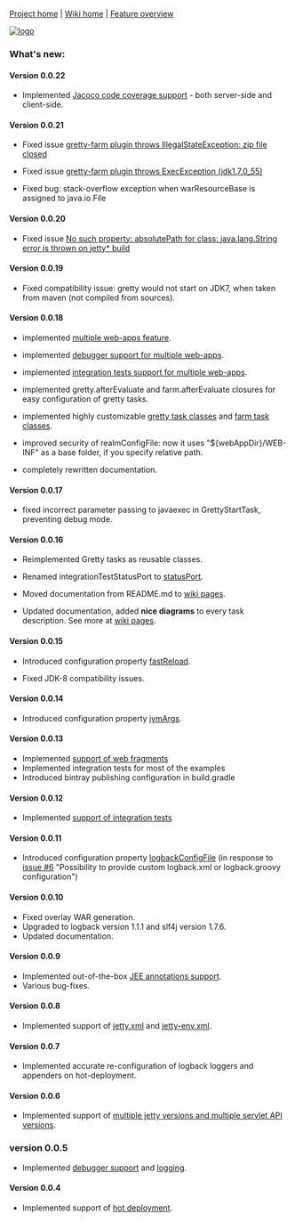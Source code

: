 [Project home](https://github.com/akhikhl/gretty) | [Wiki home](../../wiki) | [Feature overview](../../wiki/Feature-overview)

[![logo](http://akhikhl.github.io/gretty/media/gretty_logo.png "gretty logo")](https://github.com/akhikhl/gretty)

### What's new:

#### Version 0.0.22

- Implemented [Jacoco code coverage support](../../wiki/Code-coverage-support) - both server-side and client-side.

#### Version 0.0.21

- Fixed issue [gretty-farm plugin throws IllegalStateException: zip file closed](https://github.com/akhikhl/gretty/issues/24)

- Fixed issue [gretty-farm plugin throws ExecException (jdk1.7.0_55)](https://github.com/akhikhl/gretty/issues/25)

- Fixed bug: stack-overflow exception when warResourceBase is assigned to java.io.File

#### Version 0.0.20

- Fixed issue [No such property: absolutePath for class: java.lang.String error is thrown on jetty* build](https://github.com/akhikhl/gretty/issues/23)

#### Version 0.0.19

- Fixed compatibility issue: gretty would not start on JDK7, when taken from maven (not compiled from sources).

#### Version 0.0.18

- implemented [multiple web-apps feature](../../wiki/Multiple-web-aps-introduction).

- implemented [debugger support for multiple web-apps](../../wiki/Debugging-a-farm).

- implemented [integration tests support for multiple web-apps](../../wiki/Farm-integration-tests).

- implemented gretty.afterEvaluate and farm.afterEvaluate closures for easy configuration of gretty tasks.

- implemented highly customizable [gretty task classes](../../wiki/Gretty-task-classes) and [farm task classes](../../wiki/Farm-task-classes).

- improved security of realmConfigFile: now it uses "${webAppDir}/WEB-INF" as a base folder, if you specify relative path.

- completely rewritten documentation.

#### Version 0.0.17

- fixed incorrect parameter passing to javaexec in GrettyStartTask, preventing debug mode.

#### Version 0.0.16

- Reimplemented Gretty tasks as reusable classes.

- Renamed integrationTestStatusPort to [statusPort](../../wiki/Configuration#statusPort).

- Moved documentation from README.md to [wiki pages](../../wiki).

- Updated documentation, added **nice diagrams** to every task description. See more at [wiki pages](../../wiki).

#### Version 0.0.15

- Introduced configuration property [fastReload](../../wiki/Configuration#fastReload).

- Fixed JDK-8 compatibility issues.

#### Version 0.0.14

- Introduced configuration property [jvmArgs](../../wiki/Configuration#jvmArgs).

#### Version 0.0.13

- Implemented [support of web fragments](../../wiki/Web-fragments-support)
- Implemented integration tests for most of the examples
- Introduced bintray publishing configuration in build.gradle

#### Version 0.0.12

- Implemented [support of integration tests](../../wiki/Integration-tests-support)

#### Version 0.0.11

- Introduced configuration property [logbackConfigFile](../../wiki/Gretty-Configuration#logbackConfigFile)
  (in response to [issue #6](https://github.com/akhikhl/gretty/issues/6) "Possibility to provide custom logback.xml or logback.groovy configuration")

#### Version 0.0.10

- Fixed overlay WAR generation.
- Upgraded to logback version 1.1.1 and slf4j version 1.7.6.
- Updated documentation.

#### Version 0.0.9

- Implemented out-of-the-box [JEE annotations support](../../wiki/JEE-annotations-support).
- Various bug-fixes.

#### Version 0.0.8

- Implemented support of [jetty.xml](../../wiki/jetty.xml-support) and [jetty-env.xml](../../wiki/jetty-env.xml-support).

#### Version 0.0.7

- Implemented accurate re-configuration of logback loggers and appenders on hot-deployment.

#### Version 0.0.6

- Implemented support of [multiple jetty versions and multiple servlet API versions](../../wiki/Switching-between-jetty-and-servlet-API-versions).

### version 0.0.5

- Implemented [debugger support](../../wiki/Debugger-support) and [logging](../../wiki/Logging).

#### Version 0.0.4

- Implemented support of [hot deployment](../../wiki/Hot-deployment).

